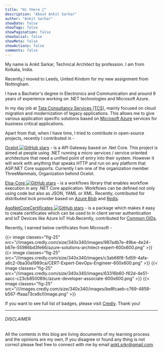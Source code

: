 ```yaml
---
title: "Hi there 👋"
description: "About Ankit Sarkar"
author: "Ankit Sarkar"
showDate: false
showTags: false
showPagination: false
showSocial: false
showMeta: false
showActions: false
comments: false
---
```


My name is Ankit Sarkar, Technical Architect by profession. I am from Kolkata, India. 

Recently,I moved to Leeds, United Kindom for my new assignment from Nottingham. 

I have a Bachelor's degree in Electronics and Communication and around 9 years of experience working on .NET technologies and Microsoft Azure.

In my day job at [Tata Consultancy Services (TCS)](https://www.tcs.com/), mainly focused on cloud migration and modernization of legacy applications. This allows me to give various application specific solutions based on [Microsoft Azure](https://azure.microsoft.com/en-us/) services for business critical applications. 



Apart from that, when I have time, I tried to contribute in open-source projects, recently I contributed in - 

[Ocelot ](https://github.com/ThreeMammals/Ocelot)[![GitHub stars](https://img.shields.io/github/stars/ThreeMammals/Ocelot.svg?style=social&label=Star&maxAge=2592000)](https://github.com/ThreeMammals/Ocelot/) - is a API Gateway based on .Net Core. This project is aimed at people using .NET running a micro services / service oriented architecture that need a unified point of entry into their system. However it will work with anything that speaks HTTP and run on any platform that ASP.NET Core supports. Currently I am one of the organization member ThreeMammals, Organization behind Ocelot.

[Elsa-Core ](https://github.com/elsa-workflows/elsa-core)[![GitHub stars](https://img.shields.io/github/stars/elsa-workflows/elsa-core.svg?style=social&label=Star&maxAge=2592000)](https://github.com/elsa-workflows/elsa-core/) - is a workflows library that enables workflow execution in any .NET Core application. Workflows can be defined not only using code but also as JSON, YAML or XML. Recently, 
contributed for distributed lock provider based on [Azure Blob](https://github.com/elsa-workflows/elsa-core/pull/332) and [Redis](https://github.com/elsa-workflows/elsa-core/pull/330).

[AspNetCoreCertificates ](https://github.com/damienbod/AspNetCoreCertificates)[![GitHub stars](https://img.shields.io/github/stars/damienbod/AspNetCoreCertificates.svg?style=social&label=Star&maxAge=2592000)](https://github.com/damienbod/AspNetCoreCertificates/) - is a package which makes it easy to create certificates which can be used to in client server authentication and IoT Devices like Azure IoT Hub.Recently, contributed for [Common OIDs](https://github.com/damienbod/AspNetCoreCertificates/issues/26).


Recently, I earned below certificates from Microsoft -

{{< image classes="fig-25" src="//images.credly.com/size/340x340/images/987adb7e-49be-4e24-b67e-55986bd3fe66/azure-solutions-architect-expert-600x600.png" >}} 
{{< image classes="fig-25" src="//images.credly.com/size/340x340/images/c3ab66f8-5d59-4afa-a6c2-0ba30a1989ca/CERT-Expert-DevOps-Engineer-600x600.png" >}} 
{{< image classes="fig-25" src="//images.credly.com/size/340x340/images/63316b60-f62d-4e51-aacc-c23cb850089c/azure-developer-associate-600x600.png" >}}
{{< image classes="fig-25" src="///images.credly.com/size/340x340/images/be8fcaeb-c769-4858-b567-ffaaa73ce8cf/image.png" >}}


 If you want to see full list of badges, please visit [Credly](https://www.credly.com/users/sarkaran/badges). Thank you!

---------------------------------------------------------------------------
###### DISCLAIMER
All the contents in this blog are living documents of my learning process and the opinions are my own, If you disagree or found any thing is not correct please feel free to connect with me by email <ankt.srkr@gmail.com>.
